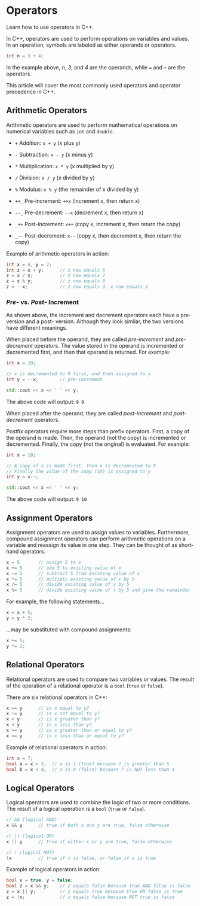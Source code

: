 # Operators

Learn how to use operators in C++.

In C++, operators are used to perform operations on variables and values. In an operation, symbols are labeled as either operands or operators.

```cpp
int n = 3 + 4;
```

In the example above, _n_, _3_, and _4_ are the operands, while `=` and `+` are the operators.

This article will cover the most commonly used operators and operator precedence in C++.

## Arithmetic Operators

Arithmetic operators are used to perform mathematical operations on numerical variables such as `int` and `double`.

- `+` Addition: `x + y` (x plus y)

- `-` Subtraction: `x - y` (x minus y)

- `*` Multiplication: `x * y` (x multiplied by y)

- `/` Division: `x / y` (x divided by y)

- `%` Modulus: `x % y` (the remainder of x divided by y)

- `++_` Pre-increment: `++x` (increment x, then return x)

- `--_` Pre-decrement: `--x` (decrement x, then return x)

- `_++` Post-increment: `x++` (copy x, increment x, then return the copy)

- `_--` Post-decrement: `x--` (copy x, then decrement x, then return the copy)

Example of arithmetic operators in action:

```cpp
int x = 4, y = 2;
int z = x + y;      // z now equals 6
z = x / y;          // z now equals 2
z = x % y;          // z now equals 0
z = --x;            // z now equals 3, x now equals 3
```

### _Pre_- vs. _Post_- Increment

As shown above, the increment and decrement operators each have a pre- version and a post- version. Although they look similar, the two versions have different meanings.

When placed before the operand, they are called _pre-increment_ and _pre-decrement_ operators. The value stored in the operand is incremented or decremented first, and then that operand is returned. For example:

```cpp
int x = 10;

// x is decremented to 9 first, and then assigned to y
int y = --x;        // pre-increment

std::cout << x << ' ' << y;
```

The above code will output:
`9 9`

When placed after the operand, they are called _post-increment_ and _post-decrement_ operators.

Postfix operators require more steps than prefix operators. First, a copy of the operand is made. Then, the operand (not the copy) is incremented or decremented. Finally, the copy (not the original) is evaluated. For example:

```cpp
int x = 10;

// A copy of x is made first, then x is decremented to 9
// Finally the value of the copy (10) is assigned to y
int y = x--;

std::cout << x << ' ' << y;
```

The above code will output:
`9 10`

## Assignment Operators

Assignment operators are used to assign values to variables. Furthermore, compound assignment operators can perform arithmetic operations on a variable and reassign its value in one step. They can be thought of as short-hand operators.

```cpp
x = 5       // assign 5 to x
x += 5      // add 5 to existing value of x
x -= 5      // subtract 5 from existing value of x
x *= 5      // multiply existing value of x by 5
x /= 5      // divide existing value of x by 5
x %= 5      // divide existing value of x by 5 and give the remainder
```

For example, the following statements...

```cpp
x = x + 5;
y = y * 2;
```

...may be substituted with compound assignments:

```cpp
x += 5;
y *= 2;
```

## Relational Operators

Relational operators are used to compare two variables or values. The result of the operation of a relational operator is a `bool` (`true` or `false`).

There are six relational operators in C++:

```cpp
x == y      // is x equal to y?
x != y      // is x not equal to y?
x > y       // is x greater than y?
x < y       // is x less than y?
x >= y      // is x greater than or equal to y?
x <= y      // is x less than or equal to y?
```

Example of relational operators in action:

```cpp
int x = 7;
bool a = x > 5;  // a is 1 (true) because 7 is greater than 5
bool b = x < 4;  // a is 0 (false) because 7 is NOT less than 4
```

## Logical Operators

Logical operators are used to combine the logic of two or more conditions. The result of a logical operation is a `bool` (`true` or `false`).

```cpp
// && (logical AND)
x && y      // true if both x and y are true, false otherwise

// || (logical OR)
x || y      // true if either x or y are true, false otherwise

// ! (logical NOT)
!x          // true if x is false, or false if x is true
```

Example of logical operators in action:

```cpp
bool x = true, y = false;
bool z = x && y;    // z equals false because true AND false is false
z = x || y;         // z equals true because true OR false is true
z = !x;             // z equals false because NOT true is false
```
